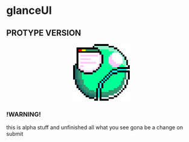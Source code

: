# glanceUI
## PROTYPE VERSION
<p align="center">
   <img src="https://github.com/VEMER-Forge/glanceUI-on-flixel/blob/main/assets/glanceUI/img/glanceLogo.png" alt="logo UI" style="width:150px; height:150px; image-rendering: pixelated">
</p>

 ### !WARNING!
 this is alpha stuff and unfinished all what you see gona be a change on submit
